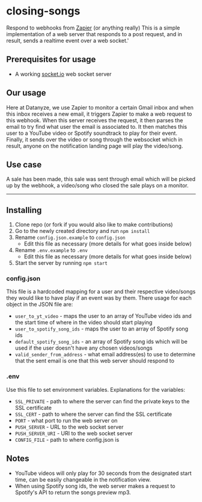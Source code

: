 # closing-songs
Respond to webhooks from [Zapier](https://zapier.com/) (or anything really)
This is a simple implementation of a web server that responds to a post request, and in result, sends a realtime event over a web socket.'

## Prerequisites for usage

 - A working [socket.io](http://socket.io/) web socket server

## Our usage
Here at Datanyze, we use Zapier to monitor a certain Gmail inbox and when this inbox receives a new email, it triggers Zapier to make a web request to this webhook. When this server receives the request, it then parses the email to try find what user the email is associated to. It then matches this user to a YouTube video or Spotify soundtrack to play for their event. Finally, it sends over the video or song through the websocket which in result, anyone on the notification landing page will play the video/song.

## Use case
A sale has been made, this sale was sent through email which will be picked up by the webhook, a video/song who closed the sale plays on a monitor.

----------

## Installing

 1. Clone repo (or fork if you would also like to make contributions)
 2. Go to the newly created directory and run `npm install`
 3. Rename `config.json.example` to `config.json`
	 - Edit this file as necessary (more details for what goes inside below)
 4. Rename `.env.example` to `.env`
	 - Edit this file as necessary (more details for what goes inside below)
 5. Start the server by running `npm start`

### config.json
This file is a hardcoded mapping for a user and their respective video/songs they would like to have play if an event was by them.
There usage for each object in the JSON file are:

 - `user_to_yt_video`  - maps the user to an array of YouTube video ids and the start time of where in the video should start playing
 - `user_to_spotify_song_ids` - maps the user to an array of Spotify song ids
 - `default_spotify_song_ids` - an array of Spotify song ids which will be used if the user doesn't have any chosen videos/songs
 - `valid_sender_from_address` - what email address(es) to use to determine that the sent email is one that this web server should respond to

### .env
Use this file to set environment variables. Explanations for the variables:

 - `SSL_PRIVATE` - path to where the server can find the private keys to the SSL certificate
 - `SSL_CERT` - path to where the server can find the SSL certificate
 - `PORT` - what port to run the web server on
 - `PUSH_SERVER` - URL to the web socket server
 - `PUSH_SERVER_URI` - URI to the web socket server
 - `CONFIG_FILE` - path to where config.json is

## Notes

 - YouTube videos will only play for 30 seconds from the designated start time, can be easily changeable in the notification view.
 - When using Spotify song ids, the web server makes a request to Spotify's API to return the songs preview mp3.
